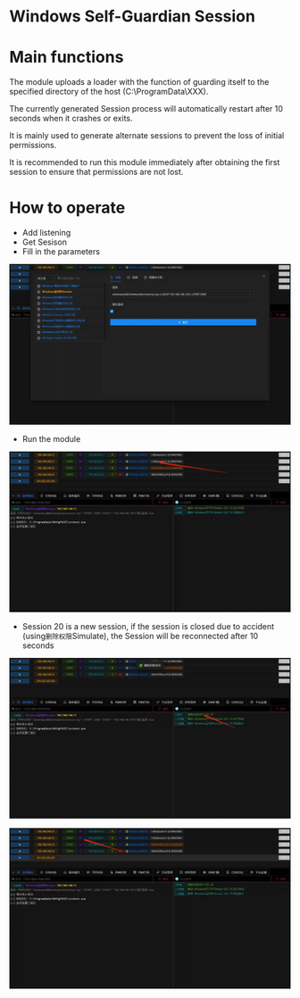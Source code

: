 # Windows Self-Guardian Session

# Main functions

The module uploads a loader with the function of guarding itself to the specified directory of the host (C:\ProgramData\XXX).

The currently generated Session process will automatically restart after 10 seconds when it crashes or exits.

It is mainly used to generate alternate sessions to prevent the loss of initial permissions.

It is recommended to run this module immediately after obtaining the first session to ensure that permissions are not lost.

# How to operate

+ Add listening
+ Get Sesison
+ Fill in the parameters

![1615640983994-e2e14989-7046-4080-9952-2fda558d2cba.webp](./img/WqEKJmeoDzRDnNRk/1615640983994-e2e14989-7046-4080-9952-2fda558d2cba-234866.webp)

+ Run the module

![1615641014892-10142406-b0c6-4265-93e5-31e755833b62.webp](./img/WqEKJmeoDzRDnNRk/1615641014892-10142406-b0c6-4265-93e5-31e755833b62-188834.webp)

+ Session 20 is a new session, if the session is closed due to accident (using`删除权限`Simulate), the Session will be reconnected after 10 seconds

![1615641103566-91ed2406-30b3-46ba-8e50-cebd2faee9b1.webp](./img/WqEKJmeoDzRDnNRk/1615641103566-91ed2406-30b3-46ba-8e50-cebd2faee9b1-572946.webp)

![1615641117089-be51f928-66e6-457d-9240-c2a570784a86.webp](./img/WqEKJmeoDzRDnNRk/1615641117089-be51f928-66e6-457d-9240-c2a570784a86-222385.webp)


